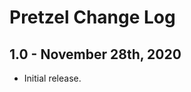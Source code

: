 Pretzel Change Log
======================

1.0 - November 28th, 2020
-------------------------

  * Initial release.

